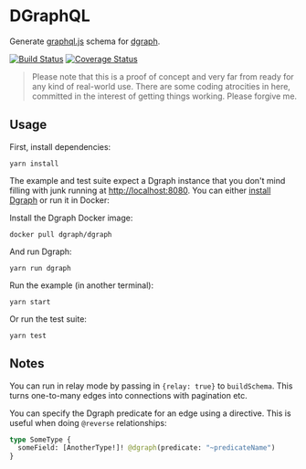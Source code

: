 # DGraphQL

Generate [graphql.js](https://github.com/graphql/graphql-js) schema for [dgraph](https://github.com/dgraph-io/dgraph).

[![Build Status](https://travis-ci.org/dpeek/dgraphql.svg?branch=master)](https://travis-ci.org/dpeek/dgraphql?branch=master)
[![Coverage Status](https://coveralls.io/repos/dpeek/dgraphql/badge.svg?branch=master)](https://coveralls.io/r/dpeek/dgraphql?branch=master)

> Please note that this is a proof of concept and very far from ready for any
> kind of real-world use. There are some coding atrocities in here, committed
> in the interest of getting things working. Please forgive me.

## Usage

First, install dependencies:

`yarn install`

The example and test suite expect a Dgraph instance that you don't mind filling
with junk running at <http://localhost:8080>. You can either [install  Dgraph](https://docs.dgraph.io/v0.7.7/get-started#system-installation) or
run it in Docker:

Install the Dgraph Docker image:

`docker pull dgraph/dgraph`

And run Dgraph:

`yarn run dgraph`

Run the example (in another terminal):

`yarn start`

Or run the test suite:

`yarn test`

## Notes

You can run in relay mode by passing in `{relay: true}` to `buildSchema`. This
turns one-to-many edges into connections with pagination etc.

You can specify the Dgraph predicate for an edge using a directive. This is
useful when doing `@reverse` relationships:

```graphql
type SomeType {
  someField: [AnotherType!]! @dgraph(predicate: "~predicateName")
}
```
